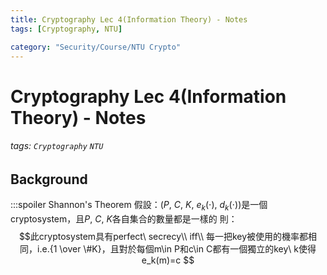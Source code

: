 ```yaml
---
title: Cryptography Lec 4(Information Theory) - Notes
tags: [Cryptography, NTU]

category: "Security/Course/NTU Crypto"
---
```


# Cryptography Lec 4(Information Theory) - Notes
###### tags: `Cryptography` `NTU`

## Background
:::spoiler Shannon's Theorem
假設：$(P,\ C,\ K,\ e_k(\cdot),\ d_k(\cdot))$是一個cryptosystem，且$P,\ C,\ K$各自集合的數量都是一樣的
則：
$$此cryptosystem具有perfect\ secrecy\\
iff\\
每一把key被使用的機率都相同，i.e.{1 \over \#K}，且對於每個m\in P和c\in C都有一個獨立的key\ k使得e_k(m)=c
$$